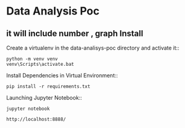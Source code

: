 # Data Analysis Poc
it will include number , graph
Install
-------
Create a virtualenv in the data-analisys-poc directory and activate it::

    python -m venv venv
    venv\Scripts\activate.bat

Install Dependencies in Virtual Environment::

    pip install -r requirements.txt

Launching Jupyter Notebook::    
    
    jupyter notebook
    
    http://localhost:8888/